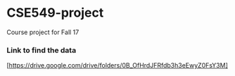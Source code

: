 # CSE549-project
Course project for Fall 17

### Link to find the data
[https://drive.google.com/drive/folders/0B_OfHrdJFRfdb3h3eEwyZ0FsY3M]
